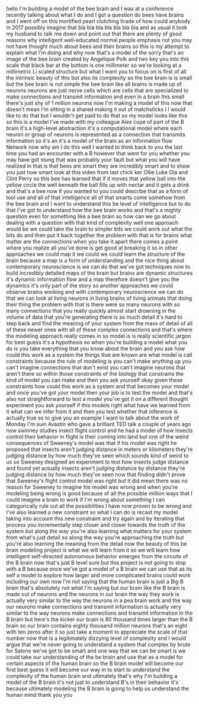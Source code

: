
hello I&#39;m building a model of the bee
brain and I was at a conference recently
talking about what I do and I got a
question do bees have brains and I went
off on this mortified pearl clutching
tirade of how could anybody in 2017
possibly imagine that bla bla bla bla
bla bla bla
and as usual it took my husband to talk
me down and point out that there are
plenty of good reasons why intelligent
well-educated normal people emphasis not
you may not have thought much about bees
and their brains so this is my attempt
to explain what I&#39;m doing and why now
that&#39;s a model of the sorry that&#39;s an
image of the bee brain created by
Angelique Polk and two key you into this
scale that black bar at the bottom is
one millimeter so we&#39;re looking at a
millimetric Li scaled structure but what
I want you to focus on is first of all
the intrinsic beauty of this but also
its complexity so the bee brain is is
small but the bee brain is not simple
the bee brain like all brains is made up
of neurons neurons are just nerve cells
which are cells that are specialized to
make connections and transmit
information and even in a brain this
small there&#39;s just shy of 1 million
neurons now I&#39;m making a model of this
now that doesn&#39;t mean I&#39;m sitting in a
shared making it out of matchsticks I I
would like to do that but I wouldn&#39;t get
paid to do that so my model looks like
this so this is a model I&#39;ve made with
my colleague Alex cope of part of the B
brain it&#39;s a high-level abstraction it&#39;s
a computational model where each neuron
or group of neurons is represented as a
connection that transmits information so
it&#39;s an it&#39;s a model of the brain as an
information flow Network now why am I do
this well I wanted to think back to you
the last time you had an encounter with
a B however that went for you whether
you may have got stung that was probably
your fault but what you will have
realized in that is that bees are smart
they are incredibly smart and to show
you just how smart look at this video
from last chick ker Ollie Luke Ola and
Clint Perry
so this bee has learned that if it moves
that yellow ball into the yellow circle
the well beneath the ball fills up with
nectar and it gets a drink and that&#39;s a
bee now if you wanted to you could
describe that as a form of tool use and
all of that intelligence all of that
smarts come somehow from the bee brain
and I want to understand this be level
of intelligence but to do that I&#39;ve got
to understand how the bee brain works
and that&#39;s a mighty question even for
something like a bee brain so how can we
go about dealing with a question with
that kind of complexity well one
approach would be we could take the
brain to simpler bits we could work out
what the bits do and then put it back
together the problem with that is for
brains what matter are the connections
when you take it apart there comes a
point where you realize all you&#39;ve done
is get good at breaking it so in other
approaches we could map it we could we
could learn the structure of the brain
because a map is a form of understanding
and the nice thing about contemporary
neuroscience is we can do that we&#39;ve got
techniques now to build incredibly
detailed maps of the brain but brains
are dynamic structures it&#39;s dynamic
information flow and a map therefore
doesn&#39;t give you the dynamics it&#39;s only
part of the story
so another approaches we could observe
brains working and with contemporary
neuroscience we can do that we can look
at living neurons in living brains of
living animals that doing their thing
the problem with that is there were so
many neurons with so many connections
that you really quickly almost start
drowning in the volume of data that
you&#39;re generating there is so much
detail it&#39;s hard to step back
and find the meaning of your system from
the mass of detail of all of these newer
ones with all of these complex
connections and that&#39;s where the
modeling approach really comes in so
model is is really scientific jargon for
best guess it&#39;s a hypothesis so when
you&#39;re building a model what you do is
you take everything that you know about
the brain and you ask how could this
work as a system the things that are
known are what model is call constraints
because the rule of modeling is you
can&#39;t make anything up you can&#39;t imagine
connections that don&#39;t exist you can&#39;t
imagine neurons that aren&#39;t there so
within those constraints of the biology
that constrains the kind of model you
can make and then you ask yourself okay
given these constraints how could this
work as a system and that becomes your
model and once you&#39;ve got your model
then your job is to test the model and
that&#39;s also not straightforward to test
a model you&#39;ve got it on a different
thought experiment you ask yourself if
this models right what have we learned
from it what can we infer from it and
then you test whether that inference is
actually true so to give you an example
I want to talk about the work of Monday
I&#39;m suin Avastin who gave a brilliant
TED talk a couple of years ago now
swinney studies insect flight control
and he had a model of how insects
control their behavior in flight is
their coming into land but one of the
weird consequences of Sweeney&#39;s model
was that if his model was right he
proposed that insects aren&#39;t judging
distance in meters or kilometers they&#39;re
judging distance by how much they&#39;ve
seen which sounds kind of weird to us so
Sweeney designed an experiment to test
how insects judge distance and found yet
actually insects aren&#39;t judging distance
by distance they&#39;re judging distance by
how much they&#39;ve seen now that finding
didn&#39;t prove that Sweeney&#39;s flight
control model was right but it did mean
there was no reason for Sweeney to
imagine his model was wrong
and when you&#39;re modeling being wrong is
good because of all the possible million
ways that I could imagine a brain to
work if I&#39;m wrong about something I can
categorically rule out all the
possibilities I have now proven to be
wrong and I&#39;ve also learned a new
constraint so what I can do is recast my
model taking into account this new
constraint and try again and by
iterating that process you incrementally
step closer and closer towards the truth
of the system but along the way you&#39;re
also learning what matters for your
system from what&#39;s just detail so along
the way you&#39;re approaching the truth but
you&#39;re also learning the meaning from
the detail now the beauty of this be
brain modeling project is what we will
learn from it
so we will learn how intelligent
self-directed autonomous behavior
emerges from the circuits of the B brain
now that&#39;s just B level sure but this
project is not going to stop with a B
because once we&#39;ve got a model of a B
brain we can use that as its self a
model to explore how larger and more
complicated brains could work including
our own now I&#39;m not saying that the
human brain is just a Big B brain that&#39;s
absolutely not what I&#39;m saying
but our brain like the B brain is made
out of neurons and the neurons in our
brain the way they work is actually very
similar to the way the neurons in a pea
brain work and the way our neurons make
connections and transmit information is
actually very similar to the way neurons
make connections and transmit
information in the B brain but here&#39;s
the kicker our brain is 80 thousand
times larger than the B brain so our
brain contains eighty thousand million
neurons that&#39;s an eight with ten zeros
after it so just take a moment to
appreciate the scale of that number now
that is a legitimately dizzying level of
complexity and I would argue that we&#39;re
never going to understand a system that
complex by brute
for Salone we&#39;ve got to be smart and one
way that we can be smart is we could
take our understanding of the be brain
and use that as a model for certain
aspects of the human brain so the B
brain model will become our first best
guess it will become our way in to start
to understand the complexity of the
human brain and ultimately that&#39;s why
I&#39;m building a model of the B brain it&#39;s
not just to understand B&#39;s in their
behavior it&#39;s because ultimately
modeling the B brain is going to help us
understand the human mind thank you
you
